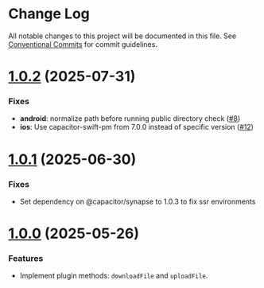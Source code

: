 # Change Log

All notable changes to this project will be documented in this file.
See [Conventional Commits](https://conventionalcommits.org) for commit guidelines.

# [1.0.2](https://github.com/ionic-team/capacitor-file-transfer/compare/1.0.1...v1.0.2) (2025-07-31)

### Fixes

- **android**: normalize path before running public directory check ([#8](https://github.com/ionic-team/capacitor-file-transfer/pull/8))
- **ios**: Use capacitor-swift-pm from 7.0.0 instead of specific version ([#12](https://github.com/ionic-team/capacitor-file-transfer/pull/12))

# [1.0.1](https://github.com/ionic-team/capacitor-file-transfer/compare/v1.0.0...1.0.1) (2025-06-30)

### Fixes

- Set dependency on @capacitor/synapse to 1.0.3 to fix ssr environments

# [1.0.0](https://github.com/ionic-team/capacitor-file-transfer/tree/v1.0.0) (2025-05-26)

### Features

- Implement plugin methods: `downloadFile` and `uploadFile`.